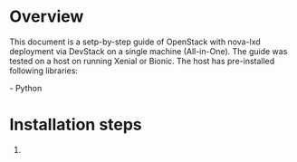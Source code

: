 
# Overview

This document is a setp-by-step guide of OpenStack with nova-lxd deployment via DevStack on a single machine (All-in-One). The guide was tested on a host on running Xenial or Bionic. The host has pre-installed following libraries:

- Python

# Installation steps

1. 
